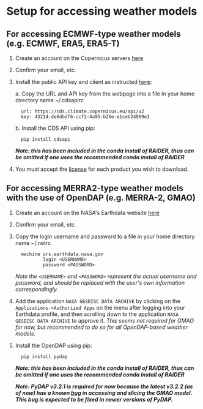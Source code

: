 # Setup for accessing weather models

## For accessing ECMWF-type weather models (e.g. ECMWF, ERA5, ERA5-T)

1. Create an account on the Copernicus servers [here](https://cds.climate.copernicus.eu/user)

2. Confirm your email, etc. 

3. Install the public API key and client as instructed [here](https://cds.climate.copernicus.eu/api-how-to): 

   a. Copy the URL and API key from the webpage into a file in your home directory name ~/.cdsapirc 
      
         url: https://cds.climate.copernicus.eu/api/v2
         key: 43214:de6dbdf6-ccf2-4a95-b26e-e1ceb24969e1
      
   b. Install the CDS API using pip: 
   
         pip install cdsapi
   
   ___Note: this has been included in the conda install of RAiDER, thus can be omitted if one uses the recommended conda install of RAiDER___
   
4. You must accept the [license](https://cds.climate.copernicus.eu/cdsapp/#!/terms/licence-to-use-copernicus-products) for each product you wish to download.

## For accessing MERRA2-type weather models with the use of OpenDAP  (e.g. MERRA-2, GMAO)

1. Create an account on the NASA's Earthdata website [here](https://urs.earthdata.nasa.gov)

2. Confirm your email, etc. 

3. Copy the login username and password to a file in your home directory name ~/.netrc 
         
         machine urs.earthdata.nasa.gov
                 login <USERNAME>
                 password <PASSWORD>
                 
   _Note the `<USERNAME>` and `<PASSWORD>` represent the actual username and password, and should be replaced with the user's own information correspondingly._
   
4. Add the application `NASA GESDISC DATA ARCHIVE` by clicking on the `Applications->Authorized Apps` on the menu after logging into your Earthdata profile, and then scrolling down to the application `NASA GESDISC DATA ARCHIVE` to approve it. _This seems not required for GMAO for now, but recommended to do so for all OpenDAP-based weather models._

5. Install the OpenDAP using pip: 

         pip install pydap
      
   ___Note: this has been included in the conda install of RAiDER, thus can be omitted if one uses the recommended conda install of RAiDER___
   
   ___Note: PyDAP v3.2.1 is required for now because the latest v3.2.2 (as of now) has a known [bug](https://colab.research.google.com/drive/1f_ss1Oa3VzgAOd_p8sgekdnLVE5NW6s5) in accessing and slicing the GMAO model. This bug is expected to be fixed in newer versions of PyDAP.___

